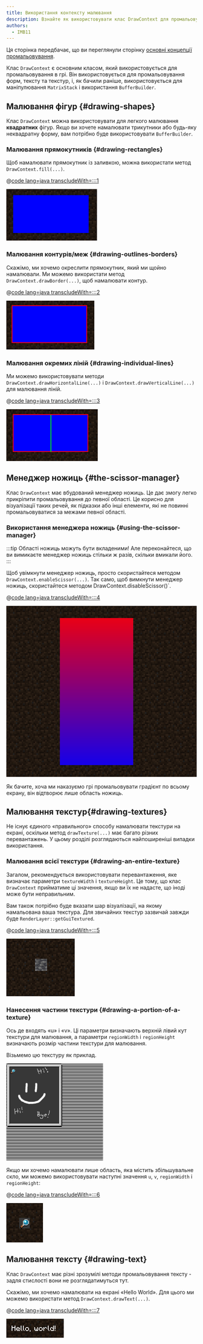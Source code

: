 ```yaml
---
title: Використання контексту малювання
description: Взнайте як використовувати клас DrawContext для промальовування різних форм, тексту та текстур.
authors:
  - IMB11
---
```


Ця сторінка передбачає, що ви переглянули сторінку [основні концепції промальовування](./basic-concepts).

Клас `DrawContext` є основним класом, який використовується для промальовування в грі. Він використовується для промальовування форм, тексту та текстур, і, як бачили раніше, використовується для маніпулювання `MatrixStack` і використання `BufferBuilder`.

## Малювання фігур {#drawing-shapes}

Клас `DrawContext` можна використовувати для легкого малювання **квадратних** фігур. Якщо ви хочете намалювати трикутники або будь-яку неквадратну форму, вам потрібно буде використовувати `BufferBuilder`.

### Малювання прямокутників {#drawing-rectangles}

Щоб намалювати прямокутник із заливкою, можна використати метод `DrawContext.fill(...)`.

@[code lang=java transcludeWith=:::1](@/reference/1.21.8/src/client/java/com/example/docs/rendering/DrawContextExampleScreen.java)

![Прямокутник](/assets/develop/rendering/draw-context-rectangle.png)

### Малювання контурів/меж {#drawing-outlines-borders}

Скажімо, ми хочемо окреслити прямокутник, який ми щойно намалювали. Ми можемо використати метод `DrawContext.drawBorder(...)`, щоб намалювати контур.

@[code lang=java transcludeWith=:::2](@/reference/1.21.8/src/client/java/com/example/docs/rendering/DrawContextExampleScreen.java)

![Прямокутник з межею](/assets/develop/rendering/draw-context-rectangle-border.png)

### Малювання окремих ліній {#drawing-individual-lines}

Ми можемо використовувати методи `DrawContext.drawHorizontalLine(...)` і `DrawContext.drawVerticalLine(...)` для малювання ліній.

@[code lang=java transcludeWith=:::3](@/reference/1.21.8/src/client/java/com/example/docs/rendering/DrawContextExampleScreen.java)

![Лінії](/assets/develop/rendering/draw-context-lines.png)

## Менеджер ножиць {#the-scissor-manager}

Клас `DrawContext` має вбудований менеджер ножиць. Це дає змогу легко прикріпити промальовування до певної області. Це корисно для візуалізації таких речей, як підказки або інші елементи, які не повинні промальовуватися за межами певної області.

### Використання менеджера ножиць {#using-the-scissor-manager}

:::tip
Області ножиць можуть бути вкладеними! Але переконайтеся, що ви вимикаєте менеджер ножиць стільки ж разів, скільки вмикали його.
:::

Щоб увімкнути менеджер ножиць, просто скористайтеся методом `DrawContext.enableScissor(...)`. Так само, щоб вимкнути менеджер ножиць, скористайтеся методом DrawContext.disableScissor()\`.

@[code lang=java transcludeWith=:::4](@/reference/1.21.8/src/client/java/com/example/docs/rendering/DrawContextExampleScreen.java)

![Область ножиць у дії](/assets/develop/rendering/draw-context-scissor.png)

Як бачите, хоча ми наказуємо грі промальовувати градієнт по всьому екрану, він відтворює лише область ножиць.

## Малювання текстур{#drawing-textures}

Не існує єдиного «правильного» способу намалювати текстури на екрані, оскільки метод `drawTexture(...)` має багато різних перевантажень. У цьому розділі розглядаються найпоширеніші випадки використання.

### Малювання всієї текстури {#drawing-an-entire-texture}

Загалом, рекомендується використовувати перевантаження, яке визначає параметри `textureWidth` і `textureHeight`. Це тому, що клас `DrawContext` прийматиме ці значення, якщо ви їх не надасте, що іноді може бути неправильним.

Вам також потрібно буде вказати шар візуалізації, на якому намальована ваша текстура. Для звичайних текстур зазвичай завжди буде `RenderLayer::getGuiTextured`.

@[code lang=java transcludeWith=:::5](@/reference/1.21.8/src/client/java/com/example/docs/rendering/DrawContextExampleScreen.java)

![Приклад малювання всієї текстури](/assets/develop/rendering/draw-context-whole-texture.png)

### Нанесення частини текстури {#drawing-a-portion-of-a-texture}

Ось де входять «u» і «v». Ці параметри визначають верхній лівий кут текстури для малювання, а параметри `regionWidth` і `regionHeight` визначають розмір частини текстури для малювання.

Візьмемо цю текстуру як приклад.

![Текстура книги рецептів](/assets/develop/rendering/draw-context-recipe-book-background.png)

Якщо ми хочемо намалювати лише область, яка містить збільшувальне скло, ми можемо використовувати наступні значення `u`, `v`, `regionWidth` і `regionHeight`:

@[code lang=java transcludeWith=:::6](@/reference/1.21.8/src/client/java/com/example/docs/rendering/DrawContextExampleScreen.java)

![Текстура області](/assets/develop/rendering/draw-context-region-texture.png)

## Малювання тексту {#drawing-text}

Клас `DrawContext` має різні зрозумілі методи промальовування тексту - задля стислості вони не розглядатимуться тут.

Скажімо, ми хочемо намалювати на екрані «Hello World». Для цього ми можемо використати метод `DrawContext.drawText(...)`.

@[code lang=java transcludeWith=:::7](@/reference/1.21.8/src/client/java/com/example/docs/rendering/DrawContextExampleScreen.java)

![Малювання тексту](/assets/develop/rendering/draw-context-text.png)
